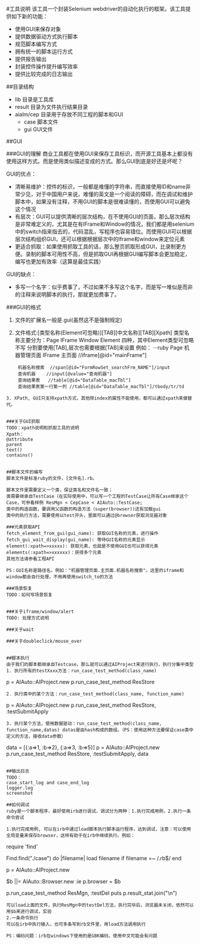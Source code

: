 #工具说明
该工具一个封装Selenium webdriver的自动化执行的框架。该工具提供如下新的功能：
* 使用GUI来保存对象
* 提供数据驱动方式执行脚本
* 规范脚本编写方式
* 拥有统一的脚本运行方式
* 提供报告输出
* 封装控件操作提升编写效率
* 提供比较完成的日志输出

##目录结构
+ lib 目录是工具库
+ result 目录为文件执行结果目录
+ aialm/cep 目录用于存放不同工程的脚本和GUI
	+ case 脚本文件
	+ gui GUI文件

##GUI

###GUI的理解
商业工具都在使用GUI来保存工具标识，而开源工具基本上都没有使用这样方式。而是使用类似描述变成的方式。那么GUI到底是好还是坏呢？

GUI的优点：
* 清晰易维护：控件的标识，一般都是难懂的字符串，而直接使用ID和name非常少见，对于中国用户来说，难懂的英文是一个阅读的障碍，而在调试和维护脚本中，如果没有注释，不用GUI的脚本是很难读懂的，而使用GUI可以避免这个情况
* 有层次：GUI可以提供清晰的层次结构，在不使用GUI的页面，那么层次结构是非常难定义的，尤其是在有IFrame和Window的情况，我们都是用selenium中的switch指来指去的，代码混乱，写程序也容易错位。而使用GUI可以根据层次结构组织GUI，还可以根据根据层次中的Iframe和window来定位元素
* 更适合抓取：如果使用抓取工具的话，那么整页抓取形成GUI，比录制更方便。录制的脚本可用性不高，但是抓取GUI再根据GUI编写脚本会更加稳定，编写也更加有效率（这算是最佳实践）

GUI的缺点：
* 多写一个名字：似乎费事了，不过如果不多写这个名字，而是写一堆似是而非的注释来说明脚本的执行，那就更加费事了。


###GUI的格式
1. 文件的扩展名一般是.gui(虽然这不是强制规定)
2. 文件格式:[类型名称(Element可忽略)][TAB][中文名称][TAB][Xpath]
类型名称主要分为：Page IFrame Window Element 四种，其中Element类型可忽略不写
分割要使用[TAB],层次也需要根据[TAB]来设置
例如：
···ruby
Page	机器管理页面
	IFrame	主页面	//iframe[@id="mainFrame"]

		机器名称搜索	//span[@id="FormRowSet_searchFrm_NAME"]/input
		查询机器	//input[@value="查询机器"]
		查询结果表	//table[@id="DataTable_macTbl"]
		查询结果表第一行第一列	//table[@id="DataTable_macTbl"]/tbody/tr/td
```
3. XPath, GUI只支持xpath方式，其他除index的属性不能使用，都可以通过xpath来做替代。


###关于GUI抓取
TODO：xpath说明和抓取工具的说明
Xpath：
@attribute
parent
text()
contains()


##脚本文件的编写
脚本文件是标准ruby的文件，[文件名].rb。

脚本文件里需要定义一个类，保证类名和文件名一致；
类需要继承自TestCase（在实际使用中，可以写一个工程的TestCase让所有Case继承这个Case，可参看样例 ResMgn < CepCase < AIAuto::TestCase;
类中的构造函数，要调用父函数的构造方法（super(browser))还有加载gui
类中的执行方法，需要使用以test开头，里面可以通过@browser获取浏览器对象

###元素获取API
fetch_element_from_gui(gui_name): 获取GUI名称的元素，进行操作
fetch_gui_wait_display(gui_name): 等待GUI名称的元素显示
element(:xpath=>xxxxx): 获取元素，也就是不使用GUI也可以获得元素	
elements(:xpath=>xxxxxx)：获得多个元素
其他方法请参看工程API

PS：GUI名称是路径名，例如："机器管理页面.主页面.机器名称搜索"。这里的iframe和window都会自行处理，不用再使用switch_to的方法

###场景恢复
TODO：如何写场景恢复


###关于iframe/window/alert
TODO: 处理方式说明

###关于wait

###关于doubleclick/mouse_over


##脚本执行
由于我们的脚本都继承自Testcase，那么就可以通过AIProject来进行执行，执行分集中类型
1. 执行所有的testXxxx方法：run_case_test_method(class_name)
```
p = AIAuto::AIProject.new
p.run_case_test_method ResStore
```
2. 执行类中的某个方法：run_case_test_method(class_name, function_name)
```
p = AIAuto::AIProject.new
p.run_case_test_method ResStore, :testSubmitApply
```
3. 执行某个方法，使用数据驱动：run_case_test_method(class_name, function_name,datas) datas是由hash构成的数组。（PS：使用这种方法要保证case类中定义的方法，接收data参数）
```
data = [{:a=>1, :b=>2}, {:a=>3, :b=>5}]
p = AIAuto::AIProject.new
p.run_case_test_method ResStore, :testSubmitApply, data
```

##输出日志
TODO：
case_start_log and case_end_log
logger.log
screenshot

##如何调试
ruby是一个脚本程序，最好使用irb进行调试，调试分为两种：1.执行完成用例，2.执行一条命令尝试

1.执行完成用例, 可以在irb中通过load脚本执行脚本运行程序，达到调试，注意：可以使用全局变量来保存browser，这样有助于在irb中继续执行。例如：
```
require 'find'

Find.find("./case") do |filename|
	load filename if filename =~ /\.rb$/
end


p = AIAuto::AIProject.new

$b ||= AIAuto::Browser.new :ie
p.browser = $b


p.run_case_test_method ResMgn, :testDel
puts p.result_stat.join("\n")
```
可以load上面的文件，执行ResMgn中的testDel方法，执行完毕后，浏览器未关闭，依然可以用$b来进行调试，实验
2.一条命令执行
可以在irb中执行输入，也可多条写到rb文件里，用load方法调用执行

PS：编码问题：irb在windows下使用的是GBK编码，使用中文可能会有问题